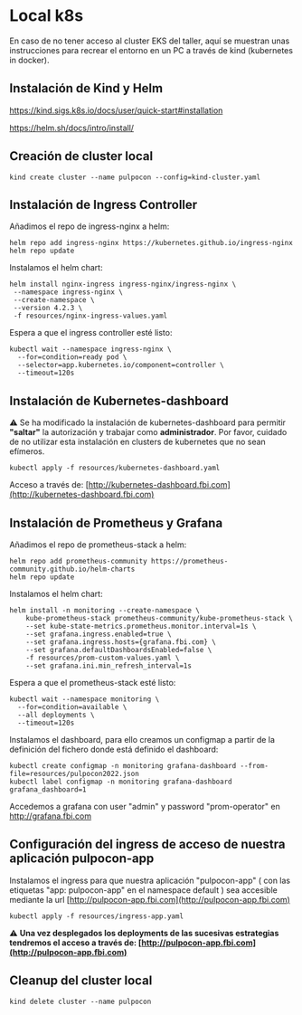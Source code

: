 # Local k8s

En caso de no tener acceso al cluster EKS del taller, aquí se muestran unas instrucciones para recrear el entorno en un PC a través de kind (kubernetes in docker).

## Instalación de Kind y Helm

https://kind.sigs.k8s.io/docs/user/quick-start#installation

https://helm.sh/docs/intro/install/


## Creación de cluster local

```
kind create cluster --name pulpocon --config=kind-cluster.yaml
```

## Instalación de Ingress Controller

Añadimos el repo de ingress-nginx a helm:

```
helm repo add ingress-nginx https://kubernetes.github.io/ingress-nginx
helm repo update
```

Instalamos el helm chart:

```
helm install nginx-ingress ingress-nginx/ingress-nginx \
 --namespace ingress-nginx \
 --create-namespace \
 --version 4.2.3 \
 -f resources/nginx-ingress-values.yaml
```

<!--
```
kubectl apply -f resources/ingress-nginx.yaml
```
-->

Espera a que el ingress controller esté listo:
```
kubectl wait --namespace ingress-nginx \
  --for=condition=ready pod \
  --selector=app.kubernetes.io/component=controller \
  --timeout=120s
```

## Instalación de Kubernetes-dashboard

 :warning: Se ha modificado la instalación de kubernetes-dashboard para permitir **"saltar"** la autorización y trabajar como **administrador**. Por favor, cuidado de no utilizar esta instalación en clusters de kubernetes que no sean efímeros.

```
kubectl apply -f resources/kubernetes-dashboard.yaml
```

Acceso a través de: [http://kubernetes-dashboard.fbi.com](http://kubernetes-dashboard.fbi.com)

## Instalación de Prometheus y Grafana

Añadimos el repo de prometheus-stack a helm:

```
helm repo add prometheus-community https://prometheus-community.github.io/helm-charts
helm repo update
```

Instalamos el helm chart:

```
helm install -n monitoring --create-namespace \
    kube-prometheus-stack prometheus-community/kube-prometheus-stack \
    --set kube-state-metrics.prometheus.monitor.interval=1s \
    --set grafana.ingress.enabled=true \
    --set grafana.ingress.hosts={grafana.fbi.com} \
    --set grafana.defaultDashboardsEnabled=false \
    -f resources/prom-custom-values.yaml \
    --set grafana.ini.min_refresh_interval=1s
```

Espera a que el prometheus-stack esté listo:

```
kubectl wait --namespace monitoring \
  --for=condition=available \
  --all deployments \
  --timeout=120s
```

Instalamos el dashboard, para ello creamos un configmap a partir de la definición del fichero donde está definido el dashboard:

```
kubectl create configmap -n monitoring grafana-dashboard --from-file=resources/pulpocon2022.json
kubectl label configmap -n monitoring grafana-dashboard grafana_dashboard=1
```

Accedemos a grafana con user "admin" y password "prom-operator" en http://grafana.fbi.com

## Configuración del ingress de acceso de nuestra aplicación pulpocon-app

Instalamos el ingress para que nuestra aplicación "pulpocon-app" ( con las etiquetas "app: pulpocon-app" en el namespace default ) sea accesible mediante la url [http://pulpocon-app.fbi.com](http://pulpocon-app.fbi.com)

```
kubectl apply -f resources/ingress-app.yaml
```

 :warning: **Una vez desplegados los deployments de las sucesivas estrategias tendremos el acceso a través de: [http://pulpocon-app.fbi.com](http://pulpocon-app.fbi.com)**


## Cleanup del cluster local

```
kind delete cluster --name pulpocon
```